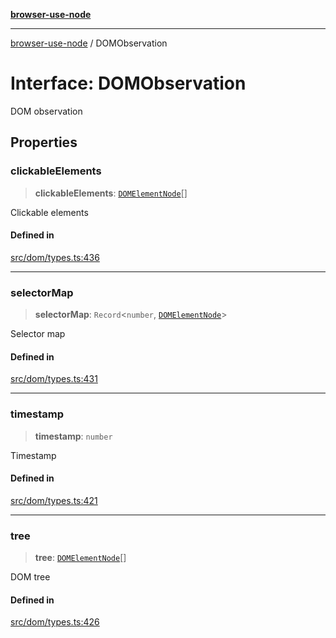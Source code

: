 [**browser-use-node**](../README.md)

***

[browser-use-node](../globals.md) / DOMObservation

# Interface: DOMObservation

DOM observation

## Properties

### clickableElements

> **clickableElements**: [`DOMElementNode`](DOMElementNode.md)[]

Clickable elements

#### Defined in

[src/dom/types.ts:436](https://github.com/Dankovk/browser-use-js/blob/7aa31eb34b7bafb64e3abcce35e6168864b0fa74/src/dom/types.ts#L436)

***

### selectorMap

> **selectorMap**: `Record`\<`number`, [`DOMElementNode`](DOMElementNode.md)\>

Selector map

#### Defined in

[src/dom/types.ts:431](https://github.com/Dankovk/browser-use-js/blob/7aa31eb34b7bafb64e3abcce35e6168864b0fa74/src/dom/types.ts#L431)

***

### timestamp

> **timestamp**: `number`

Timestamp

#### Defined in

[src/dom/types.ts:421](https://github.com/Dankovk/browser-use-js/blob/7aa31eb34b7bafb64e3abcce35e6168864b0fa74/src/dom/types.ts#L421)

***

### tree

> **tree**: [`DOMElementNode`](DOMElementNode.md)[]

DOM tree

#### Defined in

[src/dom/types.ts:426](https://github.com/Dankovk/browser-use-js/blob/7aa31eb34b7bafb64e3abcce35e6168864b0fa74/src/dom/types.ts#L426)
